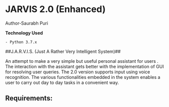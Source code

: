 
# JARVIS 2.0 (Enhanced)

Author-Saurabh Puri

**Technology Used**
```
- Python 3.7.x

```

##J.A.R.V.I.S. (Just A Rather Very Intelligent System)## 

An attempt to make a very simple but useful personal assistant for users . 
The interaction with the assistant gets better with the implementation of GUI for resolving user queries.
The 2.0 version supports input using voice recognition.
The various functionalities embedded in the system enables a user to carry out day to day tasks in a convenient way.


## Requirements:

